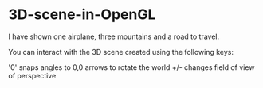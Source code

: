 # 3D-scene-in-OpenGL

I have shown one airplane, three mountains and a road to travel. 

You can interact with the 3D scene created using the following keys:


 '0' snaps angles to 0,0
 arrows to rotate the world
 +/- changes field of view of perspective
